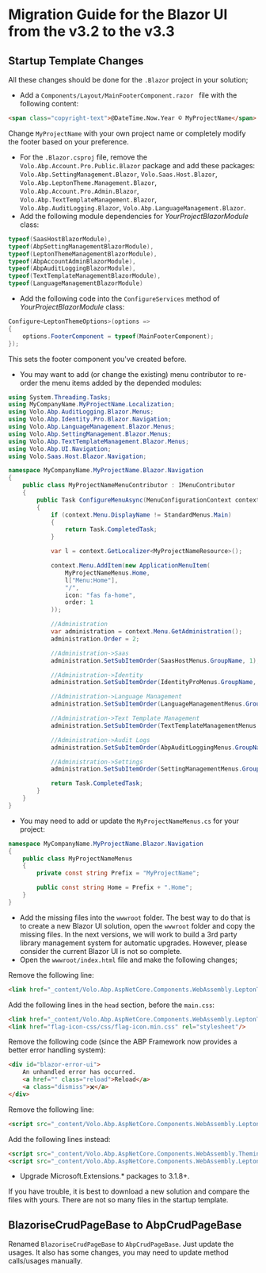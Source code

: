 # Migration Guide for the Blazor UI from the v3.2 to the v3.3

## Startup Template Changes

All these changes should be done for the `.Blazor` project in your solution;

* Add a `Components/Layout/MainFooterComponent.razor ` file with the following content:

````html
<span class="copyright-text">@DateTime.Now.Year © MyProjectName</span> 
````

Change `MyProjectName` with your own project name or completely modify the footer based on your preference.

* For the `.Blazor.csproj` file, remove the `Volo.Abp.Account.Pro.Public.Blazor` package and add these packages: `Volo.Abp.SettingManagement.Blazor`, `Volo.Saas.Host.Blazor`, `Volo.Abp.LeptonTheme.Management.Blazor`, `Volo.Abp.Account.Pro.Admin.Blazor`, `Volo.Abp.TextTemplateManagement.Blazor`, `Volo.Abp.AuditLogging.Blazor`, `Volo.Abp.LanguageManagement.Blazor`.
* Add the following module dependencies for *YourProjectBlazorModule* class:

````csharp
typeof(SaasHostBlazorModule),
typeof(AbpSettingManagementBlazorModule),
typeof(LeptonThemeManagementBlazorModule),
typeof(AbpAccountAdminBlazorModule),
typeof(AbpAuditLoggingBlazorModule),
typeof(TextTemplateManagementBlazorModule),
typeof(LanguageManagementBlazorModule)
````

* Add the following code into the `ConfigureServices` method of *YourProjectBlazorModule* class:

````csharp
Configure<LeptonThemeOptions>(options =>
{
    options.FooterComponent = typeof(MainFooterComponent);
});
````

This sets the footer component you've created before.

* You may want to add (or change the existing) menu contributor to re-order the menu items added by the depended modules:

````csharp
using System.Threading.Tasks;
using MyCompanyName.MyProjectName.Localization;
using Volo.Abp.AuditLogging.Blazor.Menus;
using Volo.Abp.Identity.Pro.Blazor.Navigation;
using Volo.Abp.LanguageManagement.Blazor.Menus;
using Volo.Abp.SettingManagement.Blazor.Menus;
using Volo.Abp.TextTemplateManagement.Blazor.Menus;
using Volo.Abp.UI.Navigation;
using Volo.Saas.Host.Blazor.Navigation;

namespace MyCompanyName.MyProjectName.Blazor.Navigation
{
    public class MyProjectNameMenuContributor : IMenuContributor
    {
        public Task ConfigureMenuAsync(MenuConfigurationContext context)
        {
            if (context.Menu.DisplayName != StandardMenus.Main)
            {
                return Task.CompletedTask;
            }

            var l = context.GetLocalizer<MyProjectNameResource>();

            context.Menu.AddItem(new ApplicationMenuItem(
                MyProjectNameMenus.Home,
                l["Menu:Home"],
                "/",
                icon: "fas fa-home",
                order: 1
            ));

            //Administration
            var administration = context.Menu.GetAdministration();
            administration.Order = 2;

            //Administration->Saas
            administration.SetSubItemOrder(SaasHostMenus.GroupName, 1);

            //Administration->Identity
            administration.SetSubItemOrder(IdentityProMenus.GroupName, 2);

            //Administration->Language Management
            administration.SetSubItemOrder(LanguageManagementMenus.GroupName, 3);

            //Administration->Text Template Management
            administration.SetSubItemOrder(TextTemplateManagementMenus.GroupName, 4);

            //Administration->Audit Logs
            administration.SetSubItemOrder(AbpAuditLoggingMenus.GroupName, 5);

            //Administration->Settings
            administration.SetSubItemOrder(SettingManagementMenus.GroupName, 6);

            return Task.CompletedTask;
        }
    }
}
````

* You may need to add or update the `MyProjectNameMenus.cs` for your project:

````csharp
namespace MyCompanyName.MyProjectName.Blazor.Navigation
{
    public class MyProjectNameMenus
    {
        private const string Prefix = "MyProjectName";

        public const string Home = Prefix + ".Home";
    }
}
````

* Add the missing files into the `wwwroot` folder. The best way to do that is to create a new Blazor UI solution, open the `wwwroot` folder and copy the missing files. In the next versions, we will work to build a 3rd party library management system for automatic upgrades. However, please consider the current Blazor UI is not so complete.
* Open the `wwwroot/index.html` file and make the following changes;

Remove the following line:

````html
<link href="_content/Volo.Abp.AspNetCore.Components.WebAssembly.LeptonTheme/theme.css" rel="stylesheet" />
````

Add the following lines in the `head` section, before the `main.css`:

````html
<link href="_content/Volo.Abp.AspNetCore.Components.WebAssembly.LeptonTheme/themes/lepton/styles/lepton1.css" rel="stylesheet" id="LeptonStyle" />
<link href="flag-icon-css/css/flag-icon.min.css" rel="stylesheet"/>
````

Remove the following code (since the ABP Framework now provides a better error handling system):

````html
<div id="blazor-error-ui">
    An unhandled error has occurred.
    <a href="" class="reload">Reload</a>
    <a class="dismiss">🗙</a>
</div>
````

Remove the following line:

````html
<script src="_content/Volo.Abp.AspNetCore.Components.WebAssembly.LeptonTheme/theme.js"></script>
````

Add the following lines instead:

````html
<script src="_content/Volo.Abp.AspNetCore.Components.WebAssembly.Theming/abp_theming.js"></script>
<script src="_content/Volo.Abp.AspNetCore.Components.WebAssembly.LeptonTheme/themes/lepton/scripts/lepton.js"></script>
````

* Upgrade Microsoft.Extensions.* packages to 3.1.8+.

If you have trouble, it is best to download a new solution and compare the files with yours. There are not so many files in the startup template.

## BlazoriseCrudPageBase to AbpCrudPageBase

Renamed `BlazoriseCrudPageBase` to `AbpCrudPageBase`. Just update the usages. It also has some changes, you may need to update method calls/usages manually.